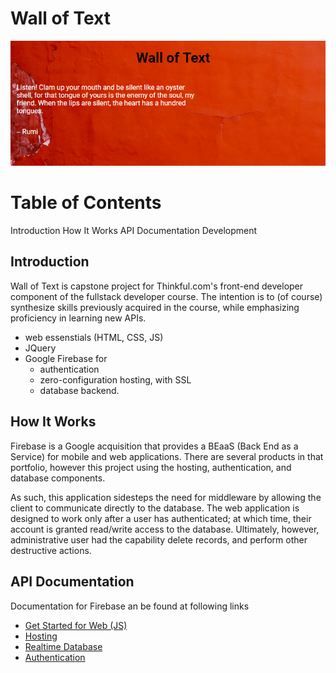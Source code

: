 # Wall of Text

[<img src="https://github.com/asw001/fe-capstone/blob/master/public/images/snap1.png">](https://github.com)

# Table of Contents

Introduction
How It Works
API Documentation
Development


## Introduction

Wall of Text is capstone project for Thinkful.com's front-end developer component of the fullstack developer course. The intention is to (of course) synthesize skills previously acquired in the course, while emphasizing proficiency in learning new APIs.

- web essenstials (HTML, CSS, JS) 
- JQuery
- Google Firebase for
  - authentication
  - zero-configuration hosting, with SSL
  - database backend.

## How It Works

Firebase is a Google acquisition that provides a BEaaS (Back End as a Service) for mobile and web applications. There are several products in that portfolio, however this project using the hosting, authentication, and database components.

As such, this application sidesteps the need for middleware by allowing the client to communicate directly to the database. The web application is designed to work only after a user has authenticated; at which time, their account is granted read/write access to the database. Ultimately, however, administrative user had the capability delete records, and perform other destructive actions.

## API Documentation

Documentation for Firebase an be found at following links
- [Get Started for Web (JS)]
- [Hosting]
- [Realtime Database]
- [Authentication]





[Get Started for Web (JS)]: <https://firebase.google.com/docs/web/setup>
[Hosting]: <https://firebase.google.com/docs/hosting/>
[Realtime Database]: <https://firebase.google.com/docs/database/web/start>
[Authentication]: <https://firebase.google.com/docs/auth/web/start>








